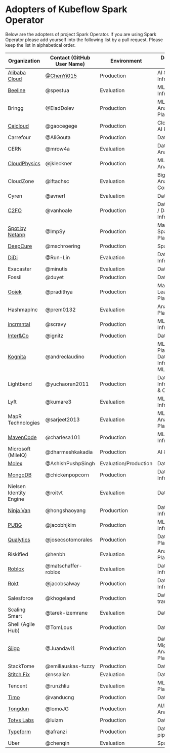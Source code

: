 # Adopters of Kubeflow Spark Operator

Below are the adopters of project Spark Operator. If you are using Spark Operator please add yourself into the following list by a pull request. Please keep the list in alphabetical order.

| Organization | Contact (GitHub User Name) | Environment | Description of Use |
| ------------- | ------------- | ------------- | ------------- |
| [Alibaba Cloud](https://www.alibabacloud.com) | [@ChenYi015](https://github.com/ChenYi015) | Production | AI & Data Infrastructure |
| [Beeline](https://beeline.ru) | @spestua | Evaluation | ML & Data Infrastructure |
| Bringg | @EladDolev | Production | ML & Analytics Data Platform |
| [Caicloud](https://intl.caicloud.io/) | @gaocegege | Production | Cloud-Native AI Platform |
| Carrefour | @AliGouta | Production | Data Platform |
| CERN|@mrow4a| Evaluation | Data Mining & Analytics |
| [CloudPhysics](https://www.cloudphysics.com) | @jkleckner | Production | ML/AI & Analytics |
| CloudZone | @iftachsc | Evaluation | Big Data Analytics Consultancy |
| Cyren | @avnerl | Evaluation | Data pipelines |
| [C2FO](https://www.c2fo.com/) | @vanhoale | Production | Data Platform / Data Infrastructure |
| [Spot by Netapp](https://spot.io/product/ocean-apache-spark/)  | @ImpSy | Production | Managed Spark Platform |
| [DeepCure](https://www.deepcure.ai) | @mschroering | Production | Spark / ML |
| [DiDi](https://www.didiglobal.com) | @Run-Lin | Evaluation | Data Infrastructure |
| Exacaster | @minutis | Evaluation | Data pipelines |
| Fossil | @duyet | Production | Data Platform |
| [Gojek](https://www.gojek.io/) | @pradithya | Production | Machine Learning Platform |
| HashmapInc| @prem0132 | Evaluation | Analytics Data Platform |
| [incrmntal](https://incrmntal.com/) | @scravy | Production | ML & Data Infrastructure |
| [Inter&Co](https://inter.co/) | @ignitz | Production | Data pipelines |
| [Kognita](https://kognita.com.br/) | @andreclaudino | Production | MLOps, Data Platform / Data Infrastructure, ML/AI |
| Lightbend | @yuchaoran2011 | Production | Data Infrastructure & Operations |
| Lyft |@kumare3| Evaluation | ML & Data Infrastructure |
| MapR Technologies |@sarjeet2013| Evaluation | ML/AI & Analytics Data Platform |
| [MavenCode](https://www.mavencode.com) | @charlesa101 | Production | MLOps & Data Infrastructure |
| Microsoft (MileIQ) | @dharmeshkakadia | Production | AI & Analytics |
| [Molex](https://www.molex.com/) | @AshishPushpSingh | Evaluation/Production | Data Platform |
| [MongoDB](https://www.mongodb.com) | @chickenpopcorn | Production | Data Infrastructure |
| Nielsen Identity Engine | @roitvt | Evaluation | Data pipelines |
| [Ninja Van](https://tech.ninjavan.co/) | @hongshaoyang | Producrtion | Data Infrastructure |
| [PUBG](https://careers.pubg.com/#/en/) | @jacobhjkim | Production | ML & Data Infrastructure |
| [Qualytics](https://www.qualytics.co/) | @josecsotomorales | Production | Data Quality Platform |
| Riskified | @henbh | Evaluation | Analytics Data Platform |
| [Roblox](https://www.roblox.com/) | @matschaffer-roblox | Evaluation | Data Infrastructure |
| [Rokt](https://www.rokt.com) | @jacobsalway | Production | Data Infrastructure |
| Salesforce | @khogeland | Production | Data transformation |
| Scaling Smart | @tarek-izemrane | Evaluation | Data Platform |
| Shell (Agile Hub) | @TomLous | Production | Data pipelines |
| [Siigo](https://www.siigo.com) | @Juandavi1 | Production | Data Migrations & Analytics Data Platform |
| StackTome | @emiliauskas-fuzzy | Production | Data pipelines |
| [Stitch Fix](https://multithreaded.stitchfix.com/) | @nssalian | Evaluation | Data pipelines |
| Tencent | @runzhliu | Evaluation | ML Analytics Platform |
| [Timo](https://timo.vn) | @vanducng | Production | Data Platform |
| [Tongdun](https://www.tongdun.net/) | @lomoJG | Production | AI/ML & Analytics |
| [Totvs Labs](https://www.totvslabs.com) | @luizm | Production | Data Platform |
| [Typeform](https://typeform.com/) | @afranzi | Production | Data & ML pipelines |
| Uber| @chenqin| Evaluation| Spark / ML |
